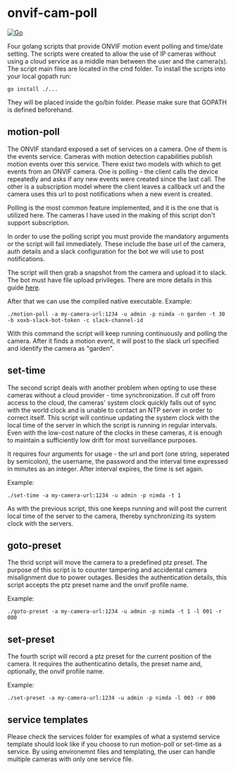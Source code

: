 # onvif-cam-poll

[![Go](https://github.com/isaric/onvif-cam-poll/actions/workflows/go.yml/badge.svg?branch=master)](https://github.com/isaric/onvif-cam-poll/actions/workflows/go.yml)

Four golang scripts that provide ONVIF motion event polling and time/date setting. The scripts were created to allow 
the use of IP cameras without using a cloud service as a middle man between the user and the camera(s).
The script main files are located in the cmd folder.
To install the scripts into your local gopath run:

    go install ./...

They will be placed inside the go/bin folder. Please make sure that GOPATH is defined beforehand.

## motion-poll

The ONVIF standard exposed a set of services on a camera. One of them is the events service. Cameras with motion detection
capabilities publish motion events over this service. There exist two models with which to get events from an ONVIF camera.
One is polling - the client calls the device repeatedly and asks if any new events were created since the last call. The other
is a subscription model where the client leaves a callback url and the camera uses this url to post notifications when a new 
event is created.

Polling is the most common feature implemented, and it is the one that is utilized here. The cameras I have used in the making 
of this script don't support subscription.

In order to use the polling script you must provide the mandatory arguments or the script will fail immediately. These include the
base url of the camera, auth details and a slack configuration for the bot we will use to post notifications.

The script will then grab a snapshot from the camera and upload it to slack. The bot must have file upload privileges. There are more
details in this guide [here](https://api.slack.com/methods/files.upload).

    
After that we can use the compiled native executable. Example:

    ./motion-poll -a my-camera-url:1234 -u admin -p nimda -n garden -t 30 -b xoxb-slack-bot-token -c slack-channel-id
    
With this command the script will keep running continuously and polling the camera. After it finds a motion event,
it will post to the slack url specified and identify the camera as "garden".

## set-time

The second script deals with another problem when opting to use these cameras without a cloud provider - time synchronization.
If cut off from access to the cloud, the cameras' system clock quickly falls out of sync with the world clock and is unable to 
contact an NTP server in order to correct itself. This script will continue updating the system clock with the local time of 
the server in which the script is running in regular intervals. Even with the low-cost nature of the clocks in these cameras, it is 
enough to maintain a sufficiently low drift for most surveillance purposes.

It requires four arguments for usage - the url and port (one string, seperated by semicolon), the username, the password and the
interval time expressed in minutes as an integer. After interval expires, the time is set again.
    
Example:

    ./set-time -a my-camera-url:1234 -u admin -p nimda -t 1
    
As with the previous script, this one keeps running and will post the current local time of the server to the camera, thereby synchronizing
its system clock with the servers.

## goto-preset

The thrid script will move the camera to a predefined ptz preset. The purpose of this script is to counter tampering and accidental camera misalignment 
due to power outages. Besides the authentication details, this script accepts the ptz preset name and the onvif profile name.

Example:

    ./goto-preset -a my-camera-url:1234 -u admin -p nimda -t 1 -l 001 -r 000

## set-preset

The fourth script will record a ptz preset for the current position of the camera. It requires the authenticatino details, the preset name and, optionally,
the onvif profile name.

Example:

    ./set-preset -a my-camera-url:1234 -u admin -p nimda -l 003 -r 000


## service templates
Please check the services folder for examples of what a systemd service template should look like if you choose to run motion-poll or set-time as
a service. By using environemnt files and templating, the user can handle multiple cameras with only one service file.
